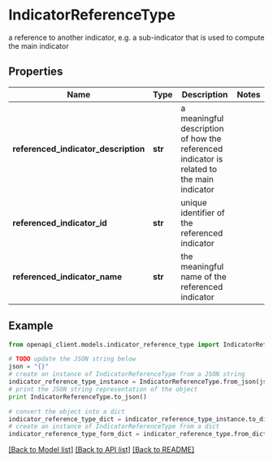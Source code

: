# IndicatorReferenceType

a reference to another indicator, e.g. a sub-indicator that is used to compute the main indicator

## Properties
Name | Type | Description | Notes
------------ | ------------- | ------------- | -------------
**referenced_indicator_description** | **str** | a meaningful description of how the referenced indicator is related to the main indicator | 
**referenced_indicator_id** | **str** | unique identifier of the referenced indicator | 
**referenced_indicator_name** | **str** | the meaningful name of the referenced indicator | 

## Example

```python
from openapi_client.models.indicator_reference_type import IndicatorReferenceType

# TODO update the JSON string below
json = "{}"
# create an instance of IndicatorReferenceType from a JSON string
indicator_reference_type_instance = IndicatorReferenceType.from_json(json)
# print the JSON string representation of the object
print IndicatorReferenceType.to_json()

# convert the object into a dict
indicator_reference_type_dict = indicator_reference_type_instance.to_dict()
# create an instance of IndicatorReferenceType from a dict
indicator_reference_type_form_dict = indicator_reference_type.from_dict(indicator_reference_type_dict)
```
[[Back to Model list]](../README.md#documentation-for-models) [[Back to API list]](../README.md#documentation-for-api-endpoints) [[Back to README]](../README.md)



